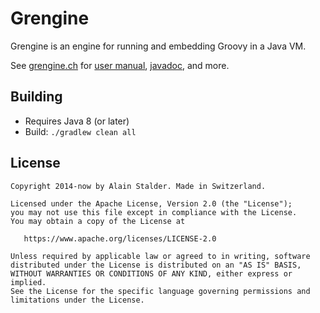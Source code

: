 Grengine
========

Grengine is an engine for running and embedding Groovy in a Java VM.

See [grengine.ch](https://www.grengine.ch/)
for [user manual](https://www.grengine.ch/manual.html),
[javadoc](https://www.grengine.ch/javadoc/),
and more.

Building
--------

* Requires Java 8 (or later)
* Build: `./gradlew clean all`

License
-------

    Copyright 2014-now by Alain Stalder. Made in Switzerland.

    Licensed under the Apache License, Version 2.0 (the "License");
    you may not use this file except in compliance with the License.
    You may obtain a copy of the License at

       https://www.apache.org/licenses/LICENSE-2.0

    Unless required by applicable law or agreed to in writing, software
    distributed under the License is distributed on an "AS IS" BASIS,
    WITHOUT WARRANTIES OR CONDITIONS OF ANY KIND, either express or implied.
    See the License for the specific language governing permissions and
    limitations under the License.
